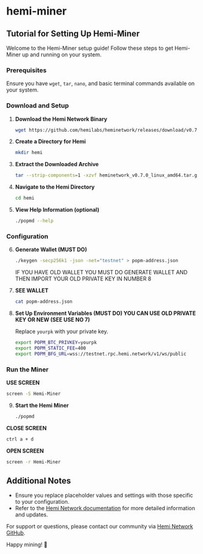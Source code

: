 # hemi-miner

## Tutorial for Setting Up Hemi-Miner

Welcome to the Hemi-Miner setup guide! Follow these steps to get Hemi-Miner up and running on your system.

### Prerequisites
Ensure you have `wget`, `tar`, `nano`, and basic terminal commands available on your system.

### Download and Setup

1. **Download the Hemi Network Binary**
   ```bash
   wget https://github.com/hemilabs/heminetwork/releases/download/v0.7.0/heminetwork_v0.7.0_linux_amd64.tar.gz
   ```

2. **Create a Directory for Hemi**
   ```bash
   mkdir hemi
   ```

3. **Extract the Downloaded Archive**
   ```bash
   tar --strip-components=1 -xzvf heminetwork_v0.7.0_linux_amd64.tar.gz -C hemi
   ```

4. **Navigate to the Hemi Directory**
   ```bash
   cd hemi
   ```

5. **View Help Information (optional)**
   ```bash
   ./popmd --help
   ```

### Configuration

6. **Generate Wallet (MUST DO)**
   ```bash
   ./keygen -secp256k1 -json -net="testnet" > popm-address.json
   ```
   IF YOU HAVE OLD WALLET YOU MUST DO GENERATE WALLET AND THEN IMPORT YOUR OLD PRIVATE KEY IN NUMBER 8

7. **SEE WALLET**
   ```bash
   cat popm-address.json
   ```

8. **Set Up Environment Variables (MUST DO) YOU CAN USE OLD PRIVATE KEY OR NEW (SEE USE NO 7)**
   
   Replace `yourpk` with your private key.
   ```bash
   export POPM_BTC_PRIVKEY=yourpk
   export POPM_STATIC_FEE=400
   export POPM_BFG_URL=wss://testnet.rpc.hemi.network/v1/ws/public
   ```

### Run the Miner

**USE SCREEN**
   ```bash
   screen -S Hemi-Miner
   ```

9. **Start the Hemi Miner**
   ```bash
   ./popmd
   ```
   
**CLOSE SCREEN**
   ```bash
   ctrl a + d 
   ```
**OPEN SCREEN**
   ```bash
   screen -r Hemi-Miner
   ```

## Additional Notes

- Ensure you replace placeholder values and settings with those specific to your configuration.
- Refer to the [Hemi Network documentation](https://github.com/hemilabs/heminetwork) for more detailed information and updates.

For support or questions, please contact our community via [Hemi Network GitHub](https://github.com/hemilabs/heminetwork).

Happy mining! 🚀
